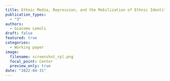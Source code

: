 ```yaml
---
title: Ethnic Media, Repression, and the Mobilization of Ethnic Identity
publication_types:
  - "3"
authors:
  - Giacomo Lemoli
draft: false
featured: true
categories:
  - Working paper
image:
  filename: screenshot_rpl.png
  focal_point: Center
  preview_only: true
date: "2022-04-31"
---
```


